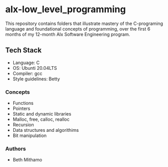 # alx-low_level_programming

This repository contains folders that illustrate mastery of the C-programing language and foundational concepts of programming, over the first 6 months of my 12-month Alx Software Engineering program.

## Tech Stack
* Language: C
* OS: Ubunti 20.04LTS
* Compiler: gcc
* Style guidelines: Betty

### Concepts
* Functions
* Pointers
* Static and dynamic libraries
* Malloc, free, calloc, realloc
* Recursion
* Data structures and algorithims 
* Bit manipulation

### Authors
* Beth Mithamo
